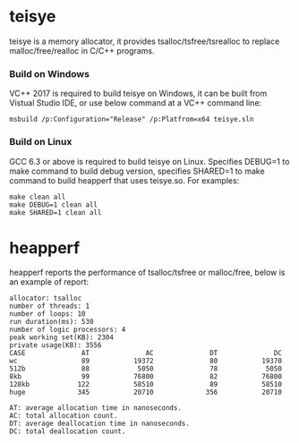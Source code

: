 # teisye
teisye is a memory allocator, it provides tsalloc/tsfree/tsrealloc to replace malloc/free/realloc in C/C++ programs.

### Build on Windows
VC++ 2017 is required to build teisye on Windows, it can be built from Vistual Studio IDE, or use below command at a VC++ command line:

    msbuild /p:Configuration="Release" /p:Platfrom=x64 teisye.sln
### Build on Linux
GCC 6.3 or above is required to build teisye on Linux. Specifies DEBUG=1 to make command to build debug version, specifies SHARED=1 to make command to build heapperf that uses teisye.so. For examples:

    make clean all
    make DEBUG=1 clean all
    make SHARED=1 clean all

# heapperf
heapperf reports the performance of tsalloc/tsfree or malloc/free, below is an example of report:

	allocator: tsalloc
	number of threads: 1
	number of loops: 10
	run duration(ms): 530
	number of logic processors: 4
	peak working set(KB): 2304
	private usage(KB): 3556
	CASE              AT              AC              DT              DC
	wc                89           19372              80           19370
	512b              88            5050              78            5050
	8kb               99           76800              82           76800
	128kb            122           58510              89           58510
	huge             345           20710             356           20710
	
	AT: average allocation time in nanoseconds.
	AC: total allocation count. 
	DT: average deallocation time in nanoseconds.
	DC: total deallocation count.

